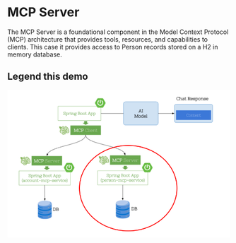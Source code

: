 # MCP Server
The MCP Server is a foundational component in the Model Context Protocol (MCP) architecture that provides tools, resources, and capabilities to clients. 
This case it provides access to Person records stored on a H2 in memory database. 

## Legend this demo

<img title="Model Context Protocol legend" alt="Alt text" src="/images/mcp.png">